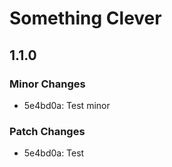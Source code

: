 # Something Clever

## 1.1.0

### Minor Changes

- 5e4bd0a: Test minor

### Patch Changes

- 5e4bd0a: Test
